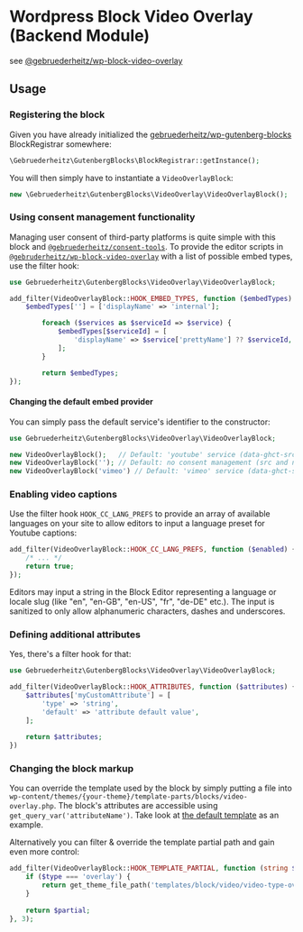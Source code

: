 # Wordpress Block Video Overlay (Backend Module)

see [@gebruederheitz/wp-block-video-overlay](https://www.npmjs.com/package/@gebruederheitz/wp-block-video-overlay)


## Usage

### Registering the block

Given you have already initialized the 
[gebruederheitz/wp-gutenberg-blocks](https://packagist.org/packages/gebruederheitz/wp-gutenberg-blocks)
BlockRegistrar somewhere:

```php
\Gebruederheitz\GutenbergBlocks\BlockRegistrar::getInstance();
```

You will then simply have to instantiate a `VideoOverlayBlock`:

```php
new \Gebruederheitz\GutenbergBlocks\VideoOverlay\VideoOverlayBlock();
```


### Using consent management functionality

Managing user consent of third-party platforms is quite simple with this block
and [`@gebruederheitz/consent-tools`](https://www.npmjs.com/package/@gebruederheitz/consent-tools).
To provide the editor scripts in 
[`@gebruderheitz/wp-block-video-overlay`](https://www.npmjs.com/package/@gebruederheitz/wp-block-video-overlay) 
with a list of possible embed types, use the filter hook:

```php
use Gebruederheitz\GutenbergBlocks\VideoOverlay\VideoOverlayBlock;

add_filter(VideoOverlayBlock::HOOK_EMBED_TYPES, function ($embedTypes) use $services {
    $embedTypes[''] = ['displayName' => 'internal'];

        foreach ($services as $serviceId => $service) {
            $embedTypes[$serviceId] = [
                'displayName' => $service['prettyName'] ?? $serviceId,
            ];
        }

        return $embedTypes;
});
```

#### Changing the default embed provider

You can simply pass the default service's identifier to the constructor:

```php
use Gebruederheitz\GutenbergBlocks\VideoOverlay\VideoOverlayBlock;

new VideoOverlayBlock();   // Default: 'youtube' service (data-ghct-src and data-ghct-type="youtube")
new VideoOverlayBlock(''); // Default: no consent management (src and no data-ghct-src)
new VideoOverlayBlock('vimeo') // Default: 'vimeo' service (data-ghct-src and data-ghct-type="vimeo")
```


### Enabling video captions

Use the filter hook `HOOK_CC_LANG_PREFS` to provide an array of available
languages on your site to allow editors to input a language preset for Youtube
captions:

```php
add_filter(VideoOverlayBlock::HOOK_CC_LANG_PREFS, function ($enabled) {
    /* ... */
    return true;
});
```

Editors may input a string in the Block Editor representing a language or locale
slug (like "en", "en-GB", "en-US", "fr", "de-DE" etc.). The input is sanitized
to only allow alphanumeric characters, dashes and underscores.


### Defining additional attributes

Yes, there's a filter hook for that:

```php
use Gebruederheitz\GutenbergBlocks\VideoOverlay\VideoOverlayBlock;

add_filter(VideoOverlayBlock::HOOK_ATTRIBUTES, function ($attributes) {
    $attributes['myCustomAttribute'] = [
        'type' => 'string',
        'default' => 'attribute default value',
    ];
    
    return $attributes;
})
```

### Changing the block markup

You can override the template used by the block by simply putting a file into
`wp-content/themes/{your-theme}/template-parts/blocks/video-overlay.php`. The 
block's attributes are accessible using `get_query_var('attributeName')`. Take 
look at [the default template](templates/video-overlay.php) as an example.

Alternatively you can filter & override the template partial path and gain even
more control:

```php
add_filter(VideoOverlayBlock::HOOK_TEMPLATE_PARTIAL, function (string $partial, string $type, array $attributes) {
    if ($type === 'overlay') {
        return get_theme_file_path('templates/block/video/video-type-overlay.php');
    }
    
    return $partial;
}, 3);
```
